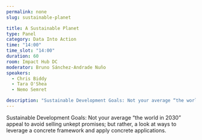 ```yaml
---
permalink: none
slug: sustainable-planet

title: A Sustainable Planet
type: Panel
category: Data Into Action
time: "14:00"
time_slot: "14:00"
duration: 60
room: Impact Hub DC
moderator: Bruno Sánchez-Andrade Nuño
speakers:
  - Chris Biddy
  - Tara O'Shea
  - Nemo Semret

description: "Sustainable Development Goals: Not your average “the world in 2030” appeal to avoid selling unkept promises; but rather, a look at ways to leverage a concrete framework and apply concrete applications."
---
```

Sustainable Development Goals: Not your average “the world in 2030” appeal to avoid selling unkept promises; but rather, a look at ways to leverage a concrete framework and apply concrete applications.